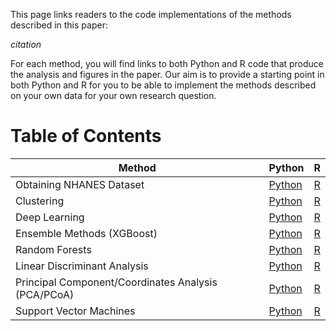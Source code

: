 This page links readers to the code implementations of the methods described in this paper: 

*citation*

For each method, you will find links to both Python and R code that produce the analysis and figures in the paper.  Our aim is to provide a starting point in both Python and R for you to be able to implement the methods described on your own data for your own research question. 

# Table of Contents

| Method   | Python                                         | R                                              |
|----------|-----------------------------------------------|-----------------------------------------------|
| Obtaining NHANES Dataset | [Python](placeholder-python.md) | [R](placeholder-R.md)     |
| Clustering | [Python](placeholder-python.md) | [R](placeholder-R.md)     |
| Deep Learning | [Python](placeholder-python.md) | [R](placeholder-R.md)     |
| Ensemble Methods (XGBoost) | [Python](placeholder-python.md) | [R](placeholder-R.md)     |
| Random Forests | [Python](placeholder-python.md) | [R](placeholder-R.md)     |
| Linear Discriminant Analysis | [Python](placeholder-python.md) | [R](placeholder-R.md)     |
| Principal Component/Coordinates Analysis (PCA/PCoA) | [Python](placeholder-python.md) | [R](placeholder-R.md)     |
| Support Vector Machines | [Python](placeholder-python.md) | [R](SVM-R.html)     |


